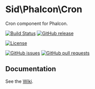 Sid\Phalcon\Cron
================

Cron component for Phalcon.

[![Build Status](https://img.shields.io/travis/SidRoberts/phalcon-cron/1.0.x.svg?style=for-the-badge)](https://travis-ci.org/SidRoberts/phalcon-cron)
[![GitHub release](https://img.shields.io/github/release/SidRoberts/phalcon-cron.svg?style=for-the-badge)]()

[![License](https://img.shields.io/github/license/SidRoberts/phalcon-cron.svg?style=for-the-badge)]()

[![GitHub issues](https://img.shields.io/github/issues-raw/SidRoberts/phalcon-cron.svg?style=for-the-badge)](https://github.com/SidRoberts/phalcon-cron/issues)
[![GitHub pull requests](https://img.shields.io/github/issues-pr-raw/SidRoberts/phalcon-cron.svg?style=for-the-badge)](https://github.com/SidRoberts/phalcon-cron/pulls)



## Documentation

See the [Wiki](https://github.com/SidRoberts/phalcon-cron/wiki).
